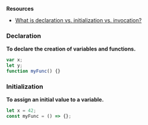 **Resources**
- [What is declaration vs. initialization vs. invocation?](https://www.educative.io/answers/what-is-declaration-vs-initialization-vs-invocation)

### Declaration
**To declare the creation of variables and functions.**
```js
var x;
let y;
function myFunc() {}
```

### Initialization
**To assign an initial value to a variable.**
```js
let x = 42;
const myFunc = () => {};
```

